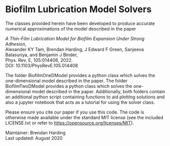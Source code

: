 # Biofilm Lubrication Model Solvers

The classes provided herein have been developed to produce accurate numerical approximations of the model described in the paper

 *A Thin-Film Lubrication Model for Biofilm Expansion Under Strong Adhesion*,\
Alexander KY Tam, Brendan Harding, J Edward F Green, Sanjeeva Balasuriya, and Benjamin J Binder,\
Phys. Rev. E, 105:014408, 2022.\
DOI: 10.1103/PhysRevE.105.014408

The folder BiofilmOneDModel provides a python class which solves the one-dimensional model described in the paper. The folder BiofilmTwoDModel provides a python class which solves the one-dimensional model described in the paper. Additionally, both folders contain an additional python script containing functions to aid plotting solutions and also a jupyter notebook that acts as a tutorial for using the solver class.

Please ensure you cite our paper if you use this code. The code is otherwise made available under the standard MIT license (see the included LICENSE.txt or refer to https://opensource.org/licenses/MIT). 

Maintainer: Brendan Harding\
Last updated: August 2020

